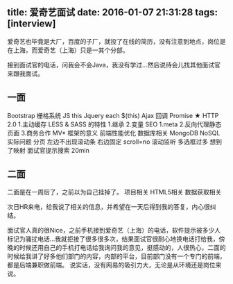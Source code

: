 title: 爱奇艺面试
date: 2016-01-07 21:31:28
tags: [interview]
---
爱奇艺也毕竟是大厂，百度的子厂，就投了在线的简历，没有注意到地点，岗位是在上海，而爱奇艺（上海）只是一其个分部。
<!-- more -->
接到面试官的电话，问我会不会Java，我没有学过…然后说待会儿找其他面试官来跟我面试。
## 一面
Bootstrap 栅格系统
JS this
Jquery  each $(this) 
Ajax 回调
Promise ★
HTTP 2.0  1.主动缓存
LESS & SASS  的特性 1.继承 2.变量
SEO  1.meta 2.反向代理静态页面 3.商务合作
MV* 框架的意义
前端性能优化
数据库相关 MongoDB NoSQL 
实际问题
分页 左边不出现滚动条 右边固定  scroll=no 滚动监听
多选框过多    想到了映射  面试官提示搜索
20min

## 二面
二面是在一周后了，之前以为自己挂掉了。
项目相关
HTML5相关
数据获取相关

次日HR来电，给我说了相关的信息，并希望在一天后得到我的答复，内心很纠结。

面试官人真的很Nice，之前手机接到爱奇艺（上海）的电话，软件提示被多少人标记为骚扰电话…我就拒接了很多很多次，结果面试官很耐心地换电话打给我，傍晚的时候还用自己的手机打电话给我询问我的意见，挺感动的，人很热心，二面的时候给我讲了好多他们部门的内容，内部的平台，目前部门没有一个专门的前端，都是后端兼职做前端。
说实话，没有网易的吸引力大，无论是从环境还是岗位来说。